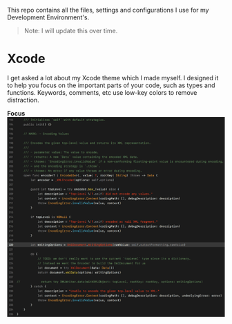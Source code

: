 This repo contains all the files, settings and configurations I use for my Development Environment's.

> Note: I will update this over time.

# Xcode

I get asked a lot about my Xcode theme which I made myself. I designed it to help you focus on the important parts of your code, such as types and functions. Keywords, comments, etc use low-key colors to remove distraction.

**Focus**
[![Focus][focus-preview]][focus]



[focus-preview]:      https://raw.githubusercontent.com/shaps80/Development-Environment/master/Xcode/Focus.png
[focus]:              https://raw.githubusercontent.com/shaps80/Development-Environment/master/Xcode/Focus.xccolortheme
